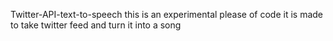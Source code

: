 Twitter-API-text-to-speech
this is an experimental please of code it is made to take twitter feed and turn it into a song


